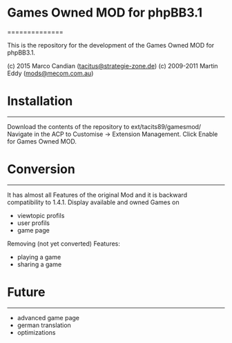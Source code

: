 # Games Owned MOD for phpBB3.1
==============

This is the repository for the development of the Games Owned MOD for phpBB3.1.

(c) 2015 Marco Candian (tacitus@strategie-zone.de)
(c) 2009-2011 Martin Eddy (mods@mecom.com.au)

# Installation
--------------

Download the contents of the repository to ext/tacits89/gamesmod/
Navigate in the ACP to Customise -> Extension Management.
Click Enable for Games Owned MOD.

# Conversion
--------------

It has almost all Features of the original Mod and it is backward compatibility to 1.4.1.
Display available and owned Games on
- viewtopic profils
- user profils
- game page

Removing (not yet converted) Features:
- playing a game
- sharing a game

# Future
--------------
- advanced game page
- german translation
- optimizations
